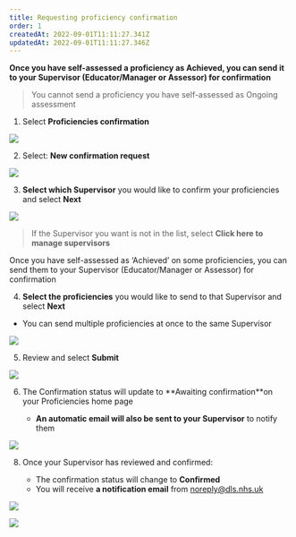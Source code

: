 ```yaml
---
title: Requesting proficiency confirmation​
order: 1
createdAt: 2022-09-01T11:11:27.341Z
updatedAt: 2022-09-01T11:11:27.346Z
---
```



**Once you have self-assessed a proficiency as Achieved, you can send it to your Supervisor (Educator/Manager or Assessor) for confirmation​** 

> You cannot send a proficiency you have self-assessed as Ongoing assessment

1. ​Select **Proficiencies confirmation​**

![](/img/l_learning-contract_6_n.png)

2. Select: **New confirmation request​**

![](/img/l_self-assess-proficiencies_4.png)

3. **Select which Supervisor** you would like to confirm your proficiencies and select **Next​**

![](/img/l_learning-contract_7_n.png)

> If the Supervisor you want is not in the list, select **Click here to manage supervisors**

Once you have self-assessed as ‘Achieved’ on some proficiencies, you can send them to your Supervisor (Educator/Manager or Assessor) for confirmation​

4. ​**Select the proficiencies** you would like to send to that Supervisor and select **Next**  

* Y﻿ou can send multiple proficiencies at once to the same Supervisor

![](/img/l_self-assess-proficiencies_6.png)

5. Review and select **Submit​**

![](/img/l_self-assess-proficiencies_7.png)

6. The Confirmation status will update to **Awaiting confirmation ​**on your Proficiencies home page

   * **An automatic email will also be sent to your Supervisor** to notify them​

![](/img/l_self-assess-proficiencies_8.png)

8. Once your Supervisor has reviewed and confirmed:

   * The confirmation status will change to **Confirmed** 
   * You will receive **a notification email** from noreply@dls.nhs.uk

![](/img/l_self-assess-proficiencies_10.png)

![](/img/l_self-assess-proficiencies_9.png)